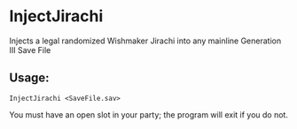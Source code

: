 # InjectJirachi
Injects a legal randomized Wishmaker Jirachi into any mainline Generation III Save File

## Usage:
`InjectJirachi <SaveFile.sav>`

You must have an open slot in your party; the program will exit if you do not.
